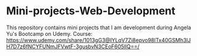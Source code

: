 # Mini-projects-Web-Development
This repository contains mini projects that I am development during Angela Yu's Bootcamp on Udemy. 
Course: https://www.udemy.com/share/1013gG3@IYLqV7Zi8epvo98lTx40GSMh3lJH7D7z6fNCYFUNmJFVwtF-3gusbvN3CEoF605llQ==/

